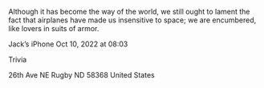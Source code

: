 Although it has become the way of the world, we still ought to lament the fact that airplanes have made us insensitive to space; we are encumbered, like lovers in suits of armor.




Jack’s iPhone
Oct 10, 2022 at 08:03

Trivia

26th Ave NE
Rugby ND 58368
United States